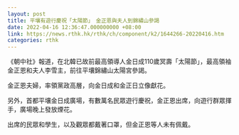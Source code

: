 ```yaml
---
layout: post
title: 平壤有遊行慶祝「太陽節」　金正恩與夫人到錦繡山參謁
date: 2022-04-16 12:36:47.000000000 +08:00
link: https://news.rthk.hk/rthk/ch/component/k2/1644266-20220416.htm
categories: rthk
---
```


《朝中社》報道，在北韓已故前最高領導人金日成110歲冥壽「太陽節」，最高領袖金正恩和夫人李雪主，前往平壤錦繡山太陽宮參謁。

金正恩夫婦，率領黨政高層，向金日成和金正日立像獻花。

另外，首都平壤金日成廣場，有數萬名民眾遊行慶祝，金正恩出席，向遊行群眾揮手，廣場晚上發放煙花。

出席的民眾和學生，以及觀眾都戴著口罩，但金正恩等人未有佩戴。
